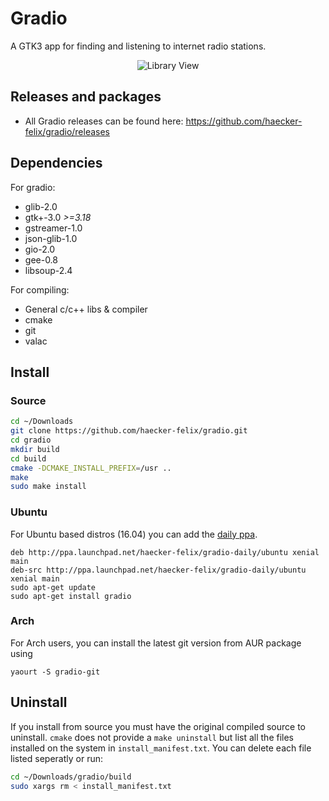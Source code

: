 # Gradio
A GTK3 app for finding and listening to internet radio stations.

<p align="center">
  <img alt="Library View" src="http://i.imgur.com/AOP92Mg.png" />
</p>

## Releases and packages
- All Gradio releases can be found here: https://github.com/haecker-felix/gradio/releases

## Dependencies
For gradio:
* glib-2.0
* gtk+-3.0 _>=3.18_
* gstreamer-1.0
* json-glib-1.0
* gio-2.0
* gee-0.8
* libsoup-2.4

For compiling:
* General c/c++ libs & compiler
* cmake
* git
* valac

## Install
### Source
```bash
cd ~/Downloads
git clone https://github.com/haecker-felix/gradio.git
cd gradio
mkdir build
cd build
cmake -DCMAKE_INSTALL_PREFIX=/usr ..
make
sudo make install
```

### Ubuntu
For Ubuntu based distros (16.04) you can add the [daily ppa](https://code.launchpad.net/~haecker-felix/+archive/ubuntu/gradio-daily).
```
deb http://ppa.launchpad.net/haecker-felix/gradio-daily/ubuntu xenial main
deb-src http://ppa.launchpad.net/haecker-felix/gradio-daily/ubuntu xenial main
sudo apt-get update
sudo apt-get install gradio
```

### Arch
For Arch users, you can install the latest git version from AUR package using 
```
yaourt -S gradio-git
```

## Uninstall
If you install from source you must have the original compiled source to uninstall. `cmake` does not provide a `make uninstall` but list all the files installed on the system in `install_manifest.txt`. You can delete each file listed seperatly or run:
```bash
cd ~/Downloads/gradio/build
sudo xargs rm < install_manifest.txt
```

